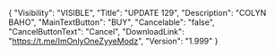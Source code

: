 {
  "Visibility": "VISIBLE",
  "Title": "UPDATE 129",
  "Description": "COLYN BAHO",
  "MainTextButton": "BUY",
  "Cancelable": "false",
  "CancelButtonText": "Cancel",
  "DownloadLink": "https://t.me/ImOnlyOneZyyeModz",
  "Version": "1.999"
}
